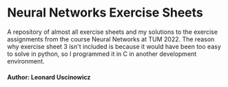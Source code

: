 # Neural Networks Exercise Sheets

A repository of almost all exercise sheets and my solutions to the exercise assignments from the course Neural Networks
at TUM 2022. The reason why exercise sheet 3 isn't included is because it would have been too easy to solve
in python, so I programmed it in C in another development environment.

#### Author:  Leonard Uscinowicz